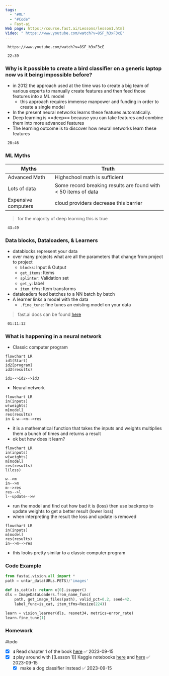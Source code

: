 ```yaml
---
tags:
  - "#ML"
  - "#Code"
  - Fast-ai
Web page: https://course.fast.ai/Lessons/lesson1.html
Video: " https://www.youtube.com/watch?v=8SF_h3xF3cE"
---
```

```timestamp-url 
 https://www.youtube.com/watch?v=8SF_h3xF3cE
 ```

```timestamp 
 22:39
 ```
### Why is it possible to create a bird classifier on a generic laptop now vs it being impossible before?
- in 2012 the approach used at the time was to create a big team of various experts to manually create features and then feed those features into a ML model
	- this approach requires immense manpower and funding in order to create a single model
- In the present neural networks learns these features automatically.
- Deep learning is ==deep== because you can take features and combine them into more advanced features
- The learning outcome is to discover how neural networks learn these features

```timestamp 
 28:46
 ```
### ML Myths

| Myths               | Truth                                                          |
| ------------------- |-------------------------------------------------------------- |
| Advanced Math       | Highschool math is sufficient                                  |
| Lots of data        | Some record breaking results are found with < 50 items of data |
| Expensive computers | cloud providers decrease this barrier                          |
>for the majority of deep learning this is true 

```timestamp 
 43:49
 ```
### Data blocks, Dataloaders, & Learners
- datablocks represent your data
- over many projects what are all the parameters that change from project to project
	- `blocks`: Input & Output
	- `get_items`: Items
	- `splinter`: Validation set
	- `get_y`: label
	- `item_tfms`: Item transforms
- dataloaders feed batches to a NN batch by batch
- A learner links a model with the data
	- `.fine_tune`: fine tunes an existing model on your data
>fast.ai docs can be found [here](https://docs.fast.ai/)

```timestamp 
 01:11:12
 ```
### What is happening in a neural network
- Classic computer program
```mermaid
flowchart LR
id1(Start)
id2[program]
id3(results)

id1-->id2-->id3
```
- Neural network
```mermaid
flowchart LR
in(inputs)
w(weights)
m[model]
res(results)
in & w-->m-->res
```
- it is a mathematical function that takes the inputs and weights multiplies them a bunch of times and returns a result
- ok but how does it learn?
```mermaid
flowchart LR
in(inputs)
w(weights)
m[model]
res(results)
l(loss)

w-->m
in-->m
m-->res
res-->l
l--update-->w
```

- run the model and find out how bad it is (loss) then use backprop to update weights to get a better result (lower loss)
- when interpreting the result the loss and update is removed
```mermaid
flowchart LR
in(inputs)
m[model]
res(results)
in-->m-->res
```
- this looks pretty similar to a classic computer program

### Code Example
```python
from fastai.vision.all import *
path = untar_data(URLs.PETS)/'images'

def is_cat(x): return x[0].isupper()
dls = ImageDataLoaders.from_name_func(
    path, get_image_files(path), valid_pct=0.2, seed=42,
    label_func=is_cat, item_tfms=Resize(224))

learn = vision_learner(dls, resnet34, metrics=error_rate)
learn.fine_tune(1)
```
### Homework
#todo
- [x] ⏫ Read chapter 1 of the book [here](https://fastai.github.io/fastbook2e/intro.html) ✅ 2023-09-15
- [x] ⏫ play around with [[Lesson 1]] Kaggle notebooks [here](https://www.kaggle.com/code/jhoward/is-it-a-bird-creating-a-model-from-your-own-data) and [here](https://www.kaggle.com/code/jhoward/jupyter-notebook-101) ✅ 2023-09-15
	- [x] make a dog classifier instead ✅ 2023-09-15

